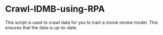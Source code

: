# Crawl-IDMB-using-RPA
This script is used to crawl data for you to train a movie review model. This ensures that the data is up-to-date.
